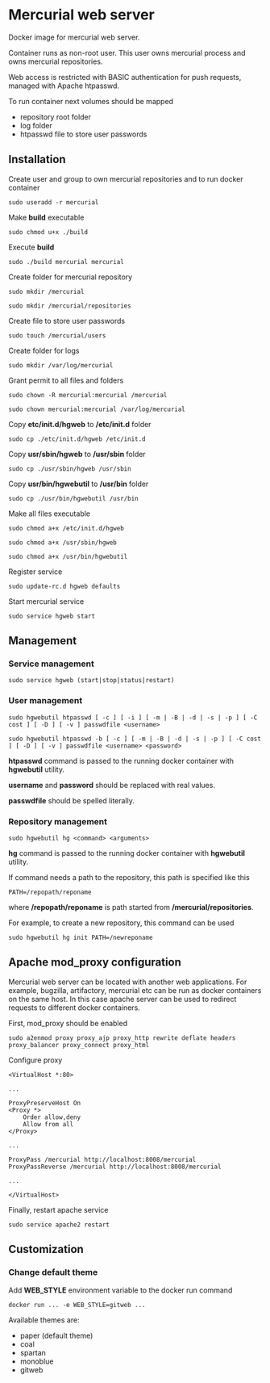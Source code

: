 Mercurial web server
====================
Docker image for mercurial web server.

Container runs as non-root user.
This user owns mercurial process and owns mercurial repositories.

Web access is restricted with BASIC authentication for push requests, managed with Apache htpasswd.

To run container next volumes should be mapped
* repository root folder
* log folder
* htpasswd file to store user passwords

Installation
------------
Create user and group to own mercurial repositories and to run docker container
```
sudo useradd -r mercurial
```

Make **build** executable
```
sudo chmod u+x ./build
```

Execute **build**
```
sudo ./build mercurial mercurial
```

Create folder for mercurial repository
```
sudo mkdir /mercurial
```
```
sudo mkdir /mercurial/repositories
```

Create file to store user passwords
```
sudo touch /mercurial/users
```

Create folder for logs
```
sudo mkdir /var/log/mercurial
```

Grant permit to all files and folders
```
sudo chown -R mercurial:mercurial /mercurial
```
```
sudo chown mercurial:mercurial /var/log/mercurial
```

Copy **etc/init.d/hgweb** to **/etc/init.d** folder
```
sudo cp ./etc/init.d/hgweb /etc/init.d
```

Copy **usr/sbin/hgweb** to **/usr/sbin** folder
```
sudo cp ./usr/sbin/hgweb /usr/sbin
```

Copy **usr/bin/hgwebutil** to **/usr/bin** folder
```
sudo cp ./usr/bin/hgwebutil /usr/bin
```

Make all files executable
```
sudo chmod a+x /etc/init.d/hgweb
```
```
sudo chmod a+x /usr/sbin/hgweb
```
```
sudo chmod a+x /usr/bin/hgwebutil
```

Register service
```
sudo update-rc.d hgweb defaults
```

Start mercurial service
```
sudo service hgweb start
```

Management
----------
### Service management
```
sudo service hgweb (start|stop|status|restart)
```

### User management
```
sudo hgwebutil htpasswd [ -c ] [ -i ] [ -m | -B | -d | -s | -p ] [ -C cost ] [ -D ] [ -v ] passwdfile <username>
```
```
sudo hgwebutil htpasswd -b [ -c ] [ -m | -B | -d | -s | -p ] [ -C cost ] [ -D ] [ -v ] passwdfile <username> <password>
```

**htpasswd** command is passed to the running docker container with **hgwebutil** utility.

**username** and **password** should be replaced with real values.

**passwdfile** should be spelled literally.


### Repository management
```
sudo hgwebutil hg <command> <arguments>
```

**hg** command is passed to the running docker container with **hgwebutil** utility.

If command needs a path to the repository, this path is specified like this
```
PATH=/repopath/reponame
```

where **/repopath/reponame** is path started from **/mercurial/repositories**.

For example, to create a new repository, this command can be used
```
sudo hgwebutil hg init PATH=/newreponame
```

Apache mod_proxy configuration
------------------------------
Mercurial web server can be located with another web applications.
For example, bugzilla, artifactory, mercurial etc can be run as docker containers on the same host.
In this case apache server can be used to redirect requests to different docker containers.

First, mod_proxy should be enabled
```
sudo a2enmod proxy proxy_ajp proxy_http rewrite deflate headers proxy_balancer proxy_connect proxy_html
```

Configure proxy
```
<VirtualHost *:80>

...

ProxyPreserveHost On
<Proxy *>
    Order allow,deny
    Allow from all
</Proxy>

...

ProxyPass /mercurial http://localhost:8008/mercurial
ProxyPassReverse /mercurial http://localhost:8008/mercurial

...

</VirtualHost>
```

Finally, restart apache service
```
sudo service apache2 restart
```

Customization
-------------
### Change default theme
Add **WEB_STYLE** environment variable to the docker run command
```
docker run ... -e WEB_STYLE=gitweb ...
```

Available themes are:
* paper (default theme)
* coal
* spartan
* monoblue
* gitweb
